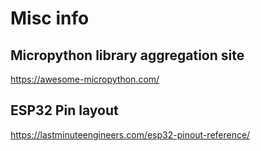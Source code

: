 # Misc info

## Micropython library aggregation site
https://awesome-micropython.com/

## ESP32 Pin layout
https://lastminuteengineers.com/esp32-pinout-reference/
